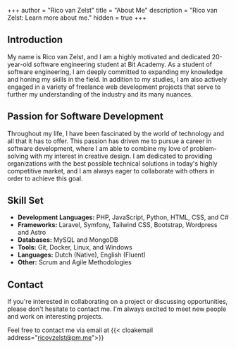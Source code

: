 +++
author = "Rico van Zelst"
title = "About Me"
description = "Rico van Zelst: Learn more about me."
hidden = true
+++

## Introduction
My name is Rico van Zelst, and I am a highly motivated and dedicated 20-year-old software engineering student at Bit Academy. As a student of software engineering, I am deeply committed to expanding my knowledge and honing my skills in the field. In addition to my studies, I am also actively engaged in a variety of freelance web development projects that serve to further my understanding of the industry and its many nuances.


## Passion for Software Development

Throughout my life, I have been fascinated by the world of technology and all that it has to offer. This passion has driven me to pursue a career in software development, where I am able to combine my love of problem-solving with my interest in creative design. I am dedicated to providing organizations with the best possible technical solutions in today's highly competitive market, and I am always eager to collaborate with others in order to achieve this goal. 



## Skill Set

- **Development Languages:** PHP, JavaScript, Python, HTML, CSS, and C#
- **Frameworks:** Laravel, Symfony, Tailwind CSS, Bootstrap, Wordpress and Astro
- **Databases:** MySQL and MongoDB
- **Tools:** Git, Docker, Linux, and Windows
- **Languages:** Dutch (Native), English (Fluent)
- **Other:** Scrum and Agile Methodologies


## Contact

If you're interested in collaborating on a project or discussing opportunities, please don't hesitate to contact me. I'm always excited to meet new people and work on interesting projects.

Feel free to contact me via email at {{< cloakemail address="ricovzelst@pm.me">}}


